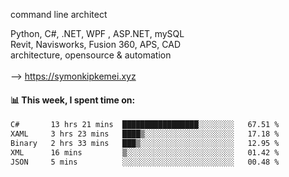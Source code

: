 command line architect

Python, C#, .NET, WPF , ASP.NET, mySQL <br>
Revit, Navisworks, Fusion 360, APS, CAD <br>
architecture, opensource & automation<br>
<br>
--> https://symonkipkemei.xyz

#### 📊 This week, I spent time on:
<!--START_SECTION:waka-->

```txt
C#       13 hrs 21 mins  █████████████████░░░░░░░░   67.51 %
XAML     3 hrs 23 mins   ████▒░░░░░░░░░░░░░░░░░░░░   17.18 %
Binary   2 hrs 33 mins   ███▒░░░░░░░░░░░░░░░░░░░░░   12.95 %
XML      16 mins         ▒░░░░░░░░░░░░░░░░░░░░░░░░   01.42 %
JSON     5 mins          ░░░░░░░░░░░░░░░░░░░░░░░░░   00.48 %
```

<!--END_SECTION:waka-->
